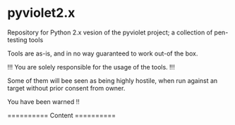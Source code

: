 pyviolet2.x
===========

Repository for Python 2.x vesion of the pyviolet project; a collection of pen-testing tools

Tools are as-is, and in no way guaranteed to work out-of the box.

!!! You are solely responsible for the usage of the tools. !!!

Some of them will bee seen as being highly hostile, when run against an target without prior consent from owner.

You have been warned !!


========== Content ==========


